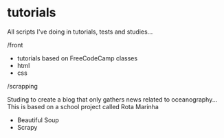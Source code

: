 # tutorials
All scripts I've doing in tutorials, tests and studies...

/front 

  * tutorials based on FreeCodeCamp classes
  * html
  * css

/scrapping

  Studing to create a blog that only gathers news related to oceanography...
  This is based on a school project called Rota Marinha 
  * Beautiful Soup
  * Scrapy
  
